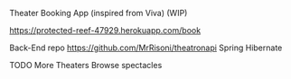 

Theater Booking App (inspired from Viva) (WIP)

https://protected-reef-47929.herokuapp.com/book



Back-End repo https://github.com/MrRisoni/theatronapi
Spring Hibernate



TODO 
More Theaters
Browse spectacles
